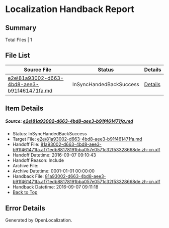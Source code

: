 # <a name='report-top'></a> Localization Handback Report

## Summary
 Total Files | 1

## File List
 Source File | Status | Details 
 ----------- | ------ | ------- 
 [e2e\81a93002-d663-4bd8-aee3-b91f461471fa.md](https://github.com/OpenLocalizationTestOrg/ol-test0/blob/fd0fc0854c0d98abd6d434e7adb2e311e1b7ee86/e2e/81a93002-d663-4bd8-aee3-b91f461471fa.md) | InSyncHandedBackSuccess | [Details](#a2a9a5ce4ada9c1126ed949ca88180245c4658e53)

## Item Details
##### <a name='a2a9a5ce4ada9c1126ed949ca88180245c4658e53'></a> Source: [e2e\81a93002-d663-4bd8-aee3-b91f461471fa.md](https://github.com/OpenLocalizationTestOrg/ol-test0/blob/fd0fc0854c0d98abd6d434e7adb2e311e1b7ee86/e2e/81a93002-d663-4bd8-aee3-b91f461471fa.md)
* Status: InSyncHandedBackSuccess
* Target File: [e2e\81a93002-d663-4bd8-aee3-b91f461471fa.md](https://github.com/OpenLocalizationTestOrg/ol-test0-zhcn/blob/57d11665782dbaf1ab0292a05c538652eb365795/e2e/81a93002-d663-4bd8-aee3-b91f461471fa.md)
* Handoff File: [81a93002-d663-4bd8-aee3-b91f461471fa.af71edb88178191bba057e0571c32f53328668de.zh-cn.xlf](https://github.com/OpenLocalizationTestOrg/ol-test0-handoff/blob/33895f28fb70260e9fd333b7396ee8568a535466/ol-handoff/OpenLocalizationTestOrg/ol-test0-zhcn/ci/ht/81a93002-d663-4bd8-aee3-b91f461471fa.af71edb88178191bba057e0571c32f53328668de.zh-cn.xlf)
* Handoff Datetime: 2016-09-07 09:10:43
* Handoff Reason: Include
* Archive File: 
* Archive Datetime: 0001-01-01 00:00:00
* Handback File: [81a93002-d663-4bd8-aee3-b91f461471fa.af71edb88178191bba057e0571c32f53328668de.zh-cn.xlf](https://github.com/OpenLocalizationTestOrg/ol-test0-handback/blob/a1e87c25e6cd3525671444972402e016bafb7f1e/ol-handback/OpenLocalizationTestOrg/ol-test0-zhcn/ci/ht/81a93002-d663-4bd8-aee3-b91f461471fa.af71edb88178191bba057e0571c32f53328668de.zh-cn.xlf)
* Handback Datetime: 2016-09-07 09:11:18
* [Back to Top](#report-top)


## Error Details

Generated by OpenLocalization.
